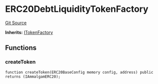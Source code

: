# ERC20DebtLiquidityTokenFactory
[Git Source](https://github.com/Ammalgam-Protocol/core-v1/blob/922bb12a291a5f6729dd85abc24fc6fec504a108/contracts/factories/ERC20DebtLiquidityTokenFactory.sol)

**Inherits:**
[ITokenFactory](/contracts/interfaces/factories/ITokenFactory.sol/interface.ITokenFactory.md)


## Functions
### createToken


```solidity
function createToken(ERC20BaseConfig memory config, address) public returns (IAmmalgamERC20);
```

